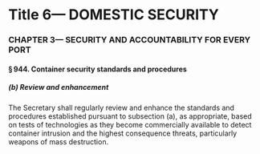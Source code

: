 
# Title 6— DOMESTIC SECURITY
### CHAPTER 3— SECURITY AND ACCOUNTABILITY FOR EVERY PORT
#### § 944. Container security standards and procedures
##### (b) Review and enhancement

The Secretary shall regularly review and enhance the standards and procedures established pursuant to subsection (a), as appropriate, based on tests of technologies as they become commercially available to detect container intrusion and the highest consequence threats, particularly weapons of mass destruction.
